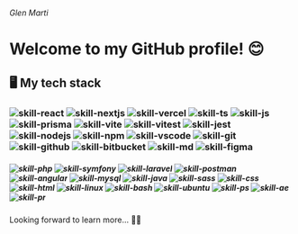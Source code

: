 ###### Glen Marti

# Welcome to my GitHub profile! 😊

## 🖥️ My tech stack

### ![skill-react](https://skillicons.dev/icons?i=react&theme=light) ![skill-nextjs](https://skillicons.dev/icons?i=nextjs&theme=light) ![skill-vercel](https://skillicons.dev/icons?i=vercel&theme=light) ![skill-ts](https://skillicons.dev/icons?i=ts&theme=light) ![skill-js](https://skillicons.dev/icons?i=js&theme=light) ![skill-prisma](https://skillicons.dev/icons?i=prisma&theme=light) ![skill-vite](https://skillicons.dev/icons?i=vite&theme=light) ![skill-vitest](https://skillicons.dev/icons?i=vitest&theme=light) ![skill-jest](https://skillicons.dev/icons?i=jest&theme=light) ![skill-nodejs](https://skillicons.dev/icons?i=nodejs&theme=light) ![skill-npm](https://skillicons.dev/icons?i=npm&theme=light) ![skill-vscode](https://skillicons.dev/icons?i=vscode&theme=light) ![skill-git](https://skillicons.dev/icons?i=git&theme=light) ![skill-github](https://skillicons.dev/icons?i=github&theme=light) ![skill-bitbucket](https://skillicons.dev/icons?i=bitbucket&theme=light) ![skill-md](https://skillicons.dev/icons?i=md&theme=light) ![skill-figma](https://skillicons.dev/icons?i=figma&theme=light)

##### ![skill-php](https://skillicons.dev/icons?i=php&theme=light) ![skill-symfony](https://skillicons.dev/icons?i=symfony&theme=light) ![skill-laravel](https://skillicons.dev/icons?i=laravel&theme=light) ![skill-postman](https://skillicons.dev/icons?i=postman&theme=light) ![skill-angular](https://skillicons.dev/icons?i=angular&theme=light) ![skill-mysql](https://skillicons.dev/icons?i=mysql&theme=light) ![skill-java](https://skillicons.dev/icons?i=java&theme=light) ![skill-sass](https://skillicons.dev/icons?i=sass&theme=light) ![skill-css](https://skillicons.dev/icons?i=css&theme=light) ![skill-html](https://skillicons.dev/icons?i=html&theme=light) ![skill-linux](https://skillicons.dev/icons?i=linux&theme=light) ![skill-bash](https://skillicons.dev/icons?i=bash&theme=light) ![skill-ubuntu](https://skillicons.dev/icons?i=ubuntu&theme=light) ![skill-ps](https://skillicons.dev/icons?i=ps&theme=light) ![skill-ae](https://skillicons.dev/icons?i=ae&theme=light) ![skill-pr](https://skillicons.dev/icons?i=pr&theme=light)

Looking forward to learn more... 📘📖

<!--START_SECTION:waka-->

<!--END_SECTION:waka-->

<!--
**HodeonArtz/HodeonArtz** is a ✨ _special_ ✨ repository because its `README.md` (this file) appears on your GitHub profile.

Here are some ideas to get you started:

- 🔭 I’m currently working on ...
- 🌱 I’m currently learning ...
- 👯 I’m looking to collaborate on ...
- 🤔 I’m looking for help with ...
- 💬 Ask me about ...
- 📫 How to reach me: ...
- 😄 Pronouns: ...
- ⚡ Fun fact: ...
-->
